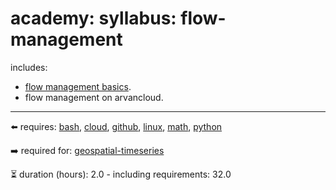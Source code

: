 # academy: syllabus: flow-management

includes:
- [flow management basics](https://github.com/kamangir/bluer-flow).
- flow management on arvancloud.

---

⬅️ requires: [bash](./bash.md), [cloud](./cloud.md), [github](./github.md), [linux](./linux.md), [math](./math.md), [python](./python.md)

➡️ required for: [geospatial-timeseries](./geospatial-timeseries.md)

⏳ duration (hours): 2.0 - including requirements: 32.0

